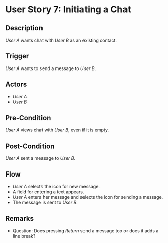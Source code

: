 # User Story 7: Initiating a Chat

## Description

*User A* wants chat with *User B* as an existing contact.

## Trigger

*User A* wants to send a message to *User B*.

## Actors

- *User A*
- *User B*

## Pre-Condition

*User A* views chat with *User B*, even if it is empty.

## Post-Condition

*User A* sent a message to *User B*.

## Flow

- *User A* selects the icon for new message.
- A field for entering a text appears.
- *User A* enters her message and selects the icon for sending
  a message.
- The message is sent to *User B*.

## Remarks

- Question: Does pressing *Return* send a message too or does
  it adds a line break?